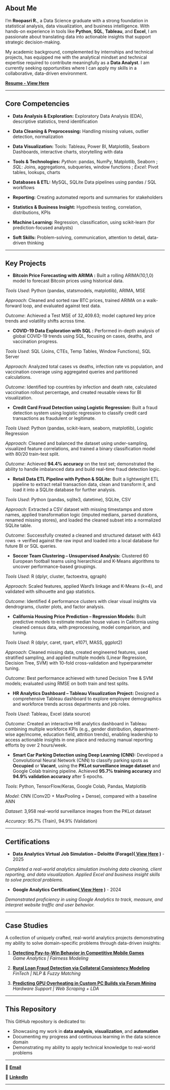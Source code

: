 ## About Me

I’m **Roopasri R.**, a Data Science graduate with a strong foundation in statistical analysis, data visualization, and business intelligence. With hands-on experience in tools like **Python**, **SQL**, **Tableau**, and **Excel**, I am passionate about translating data into actionable insights that support strategic decision-making.

My academic background, complemented by internships and technical projects, has equipped me with the analytical mindset and technical expertise required to contribute meaningfully as a **Data Analyst**. I am currently seeking opportunities where I can apply my skills in a collaborative, data-driven environment.

**[Resume - View Here](https://github.com/user-attachments/files/20860874/Roopasri.R.-.Data.Analyst-.Resume.pdf)**

---

## Core Competencies

* **Data Analysis & Exploration:**
Exploratory Data Analysis (EDA), descriptive statistics, trend identification

* **Data Cleaning & Preprocessing:**
Handling missing values, outlier detection, normalization

* **Data Visualization:**
Tools: Tableau, Power BI, Matplotlib, Seaborn
Dashboards, interactive charts, storytelling with data

* **Tools & Technologies:**
*Python*: pandas, NumPy, Matplotlib, Seaborn ; 
 *SQL*: Joins, aggregations, subqueries, window functions ;
 *Excel*: Pivot tables, lookups, charts

* **Databases & ETL:**
MySQL, SQLite
Data pipelines using pandas / SQL workflows

* **Reporting:**
Creating automated reports and summaries for stakeholders

* **Statistics & Business Insight:**
Hypothesis testing, correlation, distributions, KPIs

* **Machine Learning:**
Regression, classification, using scikit-learn (for prediction-focused analysts)

* **Soft Skills:**
Problem-solving, communication, attention to detail, data-driven thinking

---

## Key Projects

* **Bitcoin Price Forecasting with ARIMA :**
Built a rolling ARIMA(10,1,0) model to forecast Bitcoin prices using historical data.

*Tools Used*: Python (pandas, statsmodels, matplotlib), ARIMA, MSE

*Approach*: Cleaned and sorted raw BTC prices, trained ARIMA on a walk-forward loop, and evaluated against test data.

*Outcome*: Achieved a Test MSE of 32,409.63; model captured key price trends and volatility shifts across time.

* **COVID-19 Data Exploration with SQL :**
Performed in-depth analysis of global COVID-19 trends using SQL, focusing on cases, deaths, and vaccination progress.

*Tools Used*: SQL (Joins, CTEs, Temp Tables, Window Functions), SQL Server

*Approach*: Analyzed total cases vs deaths, infection rate vs population, and vaccination coverage using aggregated queries and partitioned calculations.

*Outcome*: Identified top countries by infection and death rate, calculated vaccination rollout percentage, and created reusable views for BI visualization.

* **Credit Card Fraud Detection using Logistic Regression:**
Built a fraud detection system using logistic regression to classify credit card transactions as fraudulent or legitimate.

*Tools Used*: Python (pandas, scikit-learn, seaborn, matplotlib), Logistic Regression

*Approach*: Cleaned and balanced the dataset using under-sampling, visualized feature correlations, and trained a binary classification model with 80/20 train-test split.

*Outcome*: Achieved **94.4% accuracy** on the test set; demonstrated the ability to handle imbalanced data and build real-time fraud detection logic.

* **Retail Data ETL Pipeline with Python & SQLite:**
Built a lightweight ETL pipeline to extract retail transaction data, clean and transform it, and load it into a SQLite database for further analysis.

*Tools Used*: Python (pandas, sqlite3, datetime), SQLite, CSV

*Approach*: Extracted a CSV dataset with missing timestamps and store names, applied transformation logic (imputed medians, parsed durations, renamed missing stores), and loaded the cleaned subset into a normalized SQLite table.

*Outcome*: Successfully created a cleaned and structured dataset with 443 rows → verified against the raw input and loaded into a local database for future BI or SQL queries.

* **Soccer Team Clustering – Unsupervised Analysis:**
Clustered 60 European football teams using hierarchical and K-Means algorithms to uncover performance-based groupings.

*Tools Used*: R (dplyr, cluster, factoextra, qgraph)

*Approach*: Scaled features, applied Ward’s linkage and K-Means (k=4), and validated with silhouette and gap statistics.

*Outcome*: Identified 4 performance clusters with clear visual insights via dendrograms, cluster plots, and factor analysis.

* **California Housing Price Prediction – Regression Models:**
Built predictive models to estimate median house values in California using cleaned census data, with preprocessing, model comparison, and tuning.

*Tools Used*: R (dplyr, caret, rpart, e1071, MASS, ggplot2)

*Approach*: Cleaned missing data, created engineered features, used stratified sampling, and applied multiple models (Linear Regression, Decision Tree, SVM) with 10-fold cross-validation and hyperparameter tuning.

*Outcome*: Best performance achieved with tuned Decision Tree & SVM models; evaluated using RMSE on both train and test splits.

* **HR Analytics Dashboard – Tableau Visualization Project:**
Designed a comprehensive Tableau dashboard to explore employee demographics and workforce trends across departments and job roles.

*Tools Used*: Tableau, Excel (data source)

*Outcome*: Created an interactive HR analytics dashboard in Tableau combining multiple workforce KPIs (e.g., gender distribution, department-wise age/income, education field, attrition trends), enabling leadership to access actionable insights in one place and reducing manual reporting efforts by over 2 hours/week.

* **Smart Car Parking Detection using Deep Learning (CNN):**
Developed a Convolutional Neural Network (CNN) to classify parking spots as **Occupied** or **Vacant**, using the **PKLot surveillance image dataset** and Google Colab training pipeline. Achieved **95.7% training accuracy** and **94.9% validation accuracy** after 5 epochs.

*Tools*: Python, TensorFlow/Keras, Google Colab, Pandas, Matplotlib

*Model*: CNN (Conv2D + MaxPooling + Dense), compared with a baseline ANN

*Dataset*: 3,958 real-world surveillance images from the PKLot dataset

*Accuracy*: 95.7% (Train), 94.9% (Validation)



---

## Certifications
* **Data Analytics Virtual Job Simulation – Deloitte (Forage)([ View Here](https://github.com/user-attachments/files/20860997/deloitte_completion_certificate.pdf)
)** - 2025
  
*Completed a real-world analytics simulation involving data cleaning, client reporting, and data visualization. Applied Excel and business insight skills to solve practical problems.*

* **Google Analytics Certification([ View Here](https://github.com/user-attachments/assets/8a476b1b-9193-4628-95dc-4ff7f291e6aa)
)** - 2024
  
*Demonstrated proficiency in using Google Analytics to track, measure, and interpret website traffic and user behavior.*

---
## Case Studies

A collection of uniquely crafted, real-world analytics projects demonstrating my ability to solve domain-specific problems through data-driven insights:

1. [**Detecting Pay-to-Win Behavior in Competitive Mobile Games**](Case_Studies/pay-to-win-analysis/README.md)  
   _Game Analytics | Fairness Modeling_

2. [**Rural Loan Fraud Detection via Collateral Consistency Modeling**](Case_Studies/rural-loan-fraud/README.md)  
   _FinTech | NLP & Fuzzy Matching_

3. [**Predicting GPU Overheating in Custom PC Builds via Forum Mining**](Case_Studies/gpu-overheat-predictor/README.md)  
   _Hardware Support | Web Scraping + LDA_
---

## This Repository

This GitHub repository is dedicated to:

* Showcasing my work in **data analysis**, **visualization**, and **automation**
* Documenting my progress and continuous learning in the data science domain
* Demonstrating my ability to apply technical knowledge to real-world problems

---
🔗 **[Email](roopasriramesh24@gmail.com)**

🔗 **[LinkedIn](https://www.linkedin.com/in/roopasri-r-9b54b5222)**

---
